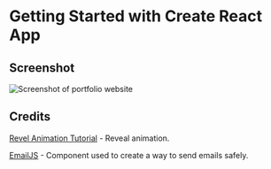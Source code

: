 # Getting Started with Create React App

## Screenshot

![Screenshot of portfolio website](./SCREENSHOT.gif)

## Credits

[Revel Animation Tutorial](https://www.youtube.com/watch?v=hjbxaYTMhy0&list=LL&index=2) - Reveal animation.

[EmailJS](https://www.emailjs.com/docs/examples/reactjs/) - Component used to create a way to send emails safely.